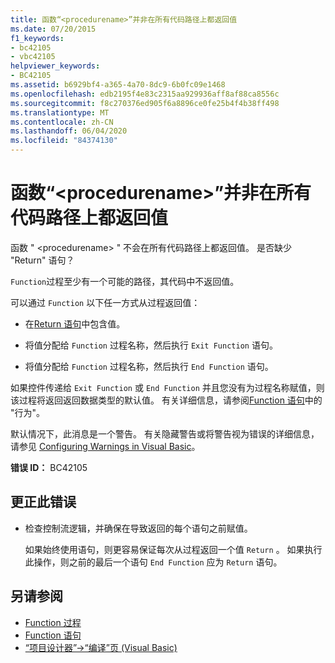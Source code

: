 ```yaml
---
title: 函数“<procedurename>”并非在所有代码路径上都返回值
ms.date: 07/20/2015
f1_keywords:
- bc42105
- vbc42105
helpviewer_keywords:
- BC42105
ms.assetid: b6929bf4-a365-4a70-8dc9-6b0fc09e1468
ms.openlocfilehash: edb2195f4e83c2315aa929936aff8af88ca8556c
ms.sourcegitcommit: f8c270376ed905f6a8896ce0fe25b4f4b38ff498
ms.translationtype: MT
ms.contentlocale: zh-CN
ms.lasthandoff: 06/04/2020
ms.locfileid: "84374130"
---
```

# <a name="function-procedurename-doesnt-return-a-value-on-all-code-paths"></a>函数“\<procedurename>”并非在所有代码路径上都返回值
函数 " \<procedurename> " 不会在所有代码路径上都返回值。 是否缺少 "Return" 语句？  
  
 `Function`过程至少有一个可能的路径，其代码中不返回值。  
  
 可以通过 `Function` 以下任一方式从过程返回值：  
  
- 在[Return 语句](../statements/return-statement.md)中包含值。  
  
- 将值分配给 `Function` 过程名称，然后执行 `Exit Function` 语句。  
  
- 将值分配给 `Function` 过程名称，然后执行 `End Function` 语句。  
  
 如果控件传递给 `Exit Function` 或 `End Function` 并且您没有为过程名称赋值，则该过程将返回返回数据类型的默认值。 有关详细信息，请参阅[Function 语句](../statements/function-statement.md)中的 "行为"。  
  
 默认情况下，此消息是一个警告。 有关隐藏警告或将警告视为错误的详细信息，请参见 [Configuring Warnings in Visual Basic](/visualstudio/ide/configuring-warnings-in-visual-basic)。  
  
 **错误 ID：** BC42105  
  
## <a name="to-correct-this-error"></a>更正此错误  
  
- 检查控制流逻辑，并确保在导致返回的每个语句之前赋值。  
  
     如果始终使用语句，则更容易保证每次从过程返回一个值 `Return` 。 如果执行此操作，则之前的最后一个语句 `End Function` 应为 `Return` 语句。  
  
## <a name="see-also"></a>另请参阅

- [Function 过程](../../programming-guide/language-features/procedures/function-procedures.md)
- [Function 语句](../statements/function-statement.md)
- [“项目设计器”->“编译”页 (Visual Basic)](/visualstudio/ide/reference/compile-page-project-designer-visual-basic)
